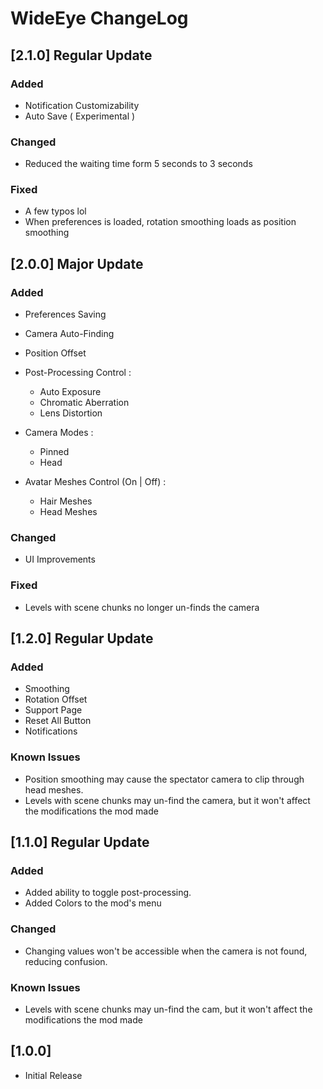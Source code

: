 ﻿# WideEye ChangeLog

## [2.1.0] **Regular Update**

### Added
* Notification Customizability
* Auto Save ( Experimental )


### Changed
* Reduced the waiting time form 5 seconds to 3 seconds

### Fixed
* A few typos lol
* When preferences is loaded, rotation smoothing loads as position smoothing

## [2.0.0] **Major Update**

### Added
* Preferences Saving

* Camera Auto-Finding

* Position Offset

* Post-Processing Control :
	* Auto Exposure
	* Chromatic Aberration
	* Lens Distortion

* Camera Modes :
	* Pinned
	* Head

* Avatar Meshes Control (On | Off) :
	* Hair Meshes
	* Head Meshes

### Changed
* UI Improvements

### Fixed
* Levels with scene chunks no longer un-finds the camera


## [1.2.0] **Regular Update**

### Added
* Smoothing
* Rotation Offset
* Support Page
* Reset All Button
* Notifications

### Known Issues
* Position smoothing may cause the spectator camera to clip through head meshes.
* Levels with scene chunks may un-find the camera, but it won't affect the modifications the mod made

## [1.1.0] **Regular Update**

### Added
* Added ability to toggle post-processing.
* Added Colors to the mod's menu

### Changed
* Changing values won't be accessible when the camera is not found, reducing confusion.

### Known Issues
* Levels with scene chunks may un-find the cam, but it won't affect the modifications the mod made


## [1.0.0]

* Initial Release
